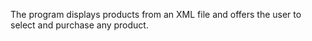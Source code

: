 The program displays products from an XML file and offers the user to select and purchase any product.
